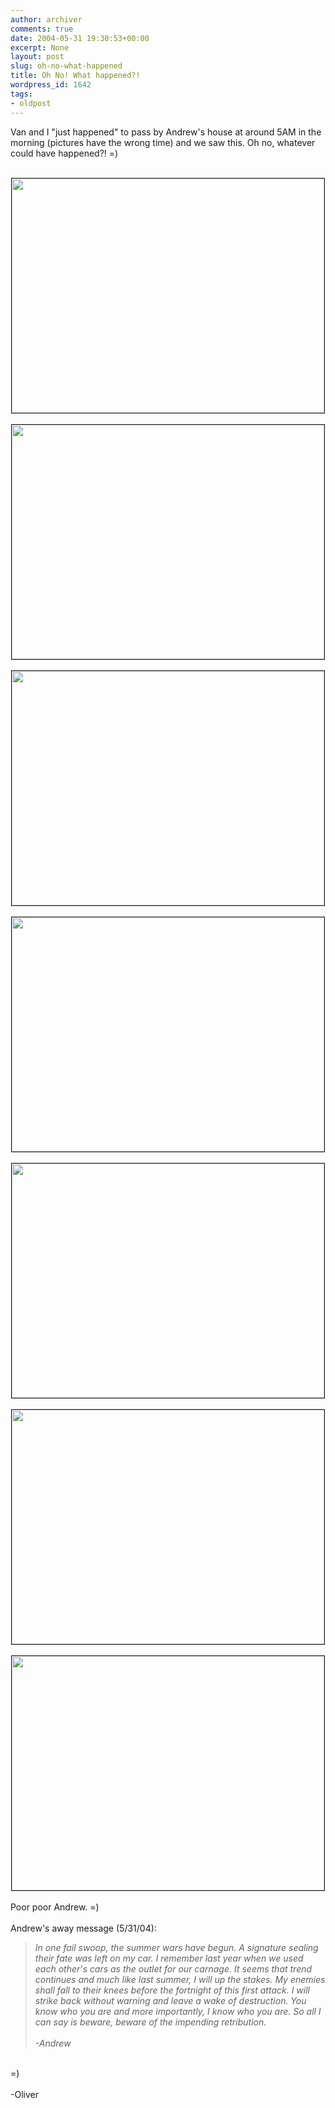 ```yaml
---
author: archiver
comments: true
date: 2004-05-31 19:30:53+00:00
excerpt: None
layout: post
slug: oh-no-what-happened
title: Oh No! What happened?!
wordpress_id: 1642
tags:
- oldpost
---
```


Van and I "just happened" to pass by Andrew's house at around 5AM in the morning (pictures have the wrong time) and we saw this. Oh no, whatever could have happened?! =)<br /><br /><center><img src=http://www.oliverweb.com/stuff/andrewcar/andrewcar1.jpg border=1 width=500 height=375><br /><br /><img src=http://www.oliverweb.com/stuff/andrewcar/andrewcar2.jpg border=1 width=500 height=375><br /><br /><img src=http://www.oliverweb.com/stuff/andrewcar/andrewcar3.jpg border=1 width=500 height=375><br /><br /><img src=http://www.oliverweb.com/stuff/andrewcar/andrewcar4.jpg border=1 width=500 height=375><br /><br /><img src=http://www.oliverweb.com/stuff/andrewcar/andrewcar5.jpg border=1 width=500 height=375><br /><br /><img src=http://www.oliverweb.com/stuff/andrewcar/andrewcar6.jpg border=1 width=500 height=375><br /><br /><img src=http://www.oliverweb.com/stuff/andrewcar/andrewcar7.jpg border=1 width=500 height=375></center><br />Poor poor Andrew. =)<br /><br />Andrew's away message (5/31/04):<blockquote><i>In one fail swoop, the summer wars have begun.  A signature sealing their fate was left on my car.  I remember last year when we used each other's cars as the outlet for our carnage.  It seems that trend continues and much like last summer, I will up the stakes.  My enemies shall fall to their knees before the fortnight of this first attack.  I will strike back without warning and leave a wake of destruction.  You know who you are and more importantly, I know who you are.  So all I can say is beware, beware of the impending retribution.<br /><br />-Andrew</i></blockquote><br />=)<br /><br />-Oliver